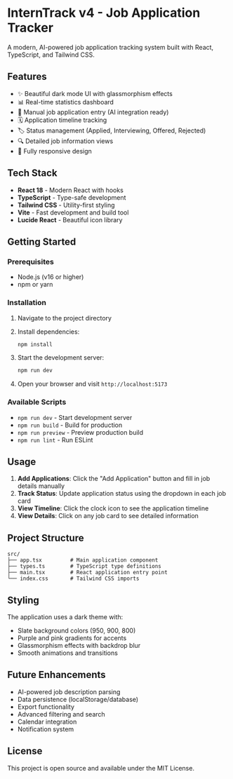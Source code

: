 # InternTrack v4 - Job Application Tracker

A modern, AI-powered job application tracking system built with React, TypeScript, and Tailwind CSS.

## Features

- ✨ Beautiful dark mode UI with glassmorphism effects
- 📊 Real-time statistics dashboard
- 📝 Manual job application entry (AI integration ready)
- 🗓️ Application timeline tracking
- 🏷️ Status management (Applied, Interviewing, Offered, Rejected)
- 🔍 Detailed job information views
- 📱 Fully responsive design

## Tech Stack

- **React 18** - Modern React with hooks
- **TypeScript** - Type-safe development
- **Tailwind CSS** - Utility-first styling
- **Vite** - Fast development and build tool
- **Lucide React** - Beautiful icon library

## Getting Started

### Prerequisites

- Node.js (v16 or higher)
- npm or yarn

### Installation

1. Navigate to the project directory
2. Install dependencies:
   ```bash
   npm install
   ```

3. Start the development server:
   ```bash
   npm run dev
   ```

4. Open your browser and visit `http://localhost:5173`

### Available Scripts

- `npm run dev` - Start development server
- `npm run build` - Build for production
- `npm run preview` - Preview production build
- `npm run lint` - Run ESLint

## Usage

1. **Add Applications**: Click the "Add Application" button and fill in job details manually
2. **Track Status**: Update application status using the dropdown in each job card
3. **View Timeline**: Click the clock icon to see the application timeline
4. **View Details**: Click on any job card to see detailed information

## Project Structure

```
src/
├── app.tsx         # Main application component
├── types.ts        # TypeScript type definitions
├── main.tsx        # React application entry point
└── index.css       # Tailwind CSS imports
```

## Styling

The application uses a dark theme with:
- Slate background colors (950, 900, 800)
- Purple and pink gradients for accents
- Glassmorphism effects with backdrop blur
- Smooth animations and transitions

## Future Enhancements

- AI-powered job description parsing
- Data persistence (localStorage/database)
- Export functionality
- Advanced filtering and search
- Calendar integration
- Notification system

## License

This project is open source and available under the MIT License. 